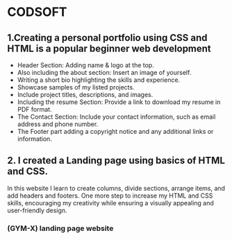 # CODSOFT

## 1.Creating a personal portfolio using CSS and HTML is a popular beginner web development

* Header Section: Adding name & logo at the top.
* Also including the about section: Insert an image of yourself.
* Writing a short bio highlighting the skills and experience.
* Showcase samples of my listed projects.
* Include project titles, descriptions, and images.
* Including the resume Section: Provide a link to download my resume in PDF format.
* The Contact Section: Include your contact information, such as email address and phone number.
* The Footer part adding a copyright notice and any additional links or information.

## 2. I created a Landing page using basics of HTML and CSS.
  In this website I  learn to create columns, divide
  sections, arrange items, and add headers and footers.
  One more step to increase my HTML and CSS skills,
  encouraging my creativity while ensuring a visually appealing and user-friendly design. 
  ### (GYM-X) landing page website 

